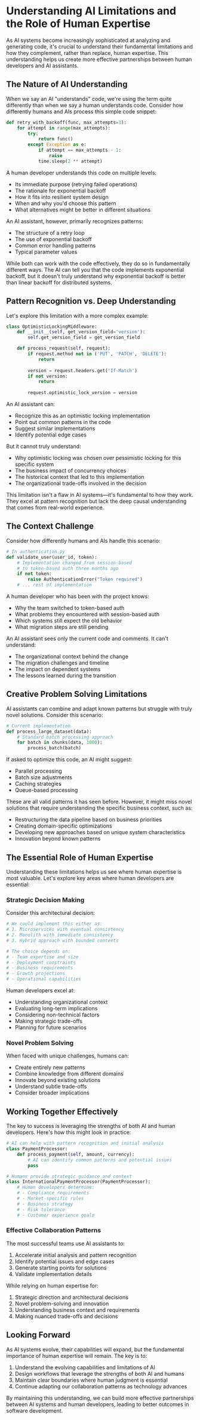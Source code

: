 # Understanding AI Limitations and the Role of Human Expertise

As AI systems become increasingly sophisticated at analyzing and generating code, it's crucial to understand their fundamental limitations and how they complement, rather than replace, human expertise. This understanding helps us create more effective partnerships between human developers and AI assistants.

## The Nature of AI Understanding

When we say an AI "understands" code, we're using the term quite differently than when we say a human understands code. Consider how differently humans and AIs process this simple code snippet:

```python
def retry_with_backoff(func, max_attempts=3):
    for attempt in range(max_attempts):
        try:
            return func()
        except Exception as e:
            if attempt == max_attempts - 1:
                raise
            time.sleep(2 ** attempt)
```

A human developer understands this code on multiple levels:
- Its immediate purpose (retrying failed operations)
- The rationale for exponential backoff
- How it fits into resilient system design
- When and why you'd choose this pattern
- What alternatives might be better in different situations

An AI assistant, however, primarily recognizes patterns:
- The structure of a retry loop
- The use of exponential backoff
- Common error handling patterns
- Typical parameter values

While both can work with the code effectively, they do so in fundamentally different ways. The AI can tell you that the code implements exponential backoff, but it doesn't truly understand why exponential backoff is better than linear backoff for distributed systems.

## Pattern Recognition vs. Deep Understanding

Let's explore this limitation with a more complex example:

```python
class OptimisticLockingMiddleware:
    def __init__(self, get_version_field='version'):
        self.get_version_field = get_version_field

    def process_request(self, request):
        if request.method not in ('PUT', 'PATCH', 'DELETE'):
            return
        
        version = request.headers.get('If-Match')
        if not version:
            return
            
        request.optimistic_lock_version = version
```

An AI assistant can:
- Recognize this as an optimistic locking implementation
- Point out common patterns in the code
- Suggest similar implementations
- Identify potential edge cases

But it cannot truly understand:
- Why optimistic locking was chosen over pessimistic locking for this specific system
- The business impact of concurrency choices
- The historical context that led to this implementation
- The organizational trade-offs involved in the decision

This limitation isn't a flaw in AI systems—it's fundamental to how they work. They excel at pattern recognition but lack the deep causal understanding that comes from real-world experience.

## The Context Challenge

Consider how differently humans and AIs handle this scenario:

```python
# In authentication.py
def validate_user(user_id, token):
    # Implementation changed from session-based
    # to token-based auth three months ago
    if not token:
        raise AuthenticationError("Token required")
    # ... rest of implementation
```

A human developer who has been with the project knows:
- Why the team switched to token-based auth
- What problems they encountered with session-based auth
- Which systems still expect the old behavior
- What migration steps are still pending

An AI assistant sees only the current code and comments. It can't understand:
- The organizational context behind the change
- The migration challenges and timeline
- The impact on dependent systems
- The lessons learned during the transition

## Creative Problem Solving Limitations

AI assistants can combine and adapt known patterns but struggle with truly novel solutions. Consider this scenario:

```python
# Current implementation
def process_large_dataset(data):
    # Standard batch processing approach
    for batch in chunks(data, 1000):
        process_batch(batch)
```

If asked to optimize this code, an AI might suggest:
- Parallel processing
- Batch size adjustments
- Caching strategies
- Queue-based processing

These are all valid patterns it has seen before. However, it might miss novel solutions that require understanding the specific business context, such as:
- Restructuring the data pipeline based on business priorities
- Creating domain-specific optimizations
- Developing new approaches based on unique system characteristics
- Innovation beyond known patterns

## The Essential Role of Human Expertise

Understanding these limitations helps us see where human expertise is most valuable. Let's explore key areas where human developers are essential:

### Strategic Decision Making

Consider this architectural decision:

```python
# We could implement this either as:
# 1. Microservices with eventual consistency
# 2. Monolith with immediate consistency
# 3. Hybrid approach with bounded contexts

# The choice depends on:
# - Team expertise and size
# - Deployment constraints
# - Business requirements
# - Growth projections
# - Operational capabilities
```

Human developers excel at:
- Understanding organizational context
- Evaluating long-term implications
- Considering non-technical factors
- Making strategic trade-offs
- Planning for future scenarios

### Novel Problem Solving

When faced with unique challenges, humans can:
- Create entirely new patterns
- Combine knowledge from different domains
- Innovate beyond existing solutions
- Understand subtle trade-offs
- Consider broader implications

## Working Together Effectively

The key to success is leveraging the strengths of both AI and human developers. Here's how this might look in practice:

```python
# AI can help with pattern recognition and initial analysis
class PaymentProcessor:
    def process_payment(self, amount, currency):
        # AI can identify common patterns and potential issues
        pass

# Humans provide strategic guidance and context
class InternationalPaymentProcessor(PaymentProcessor):
    # Human developers determine:
    # - Compliance requirements
    # - Market-specific rules
    # - Business strategy
    # - Risk tolerance
    # - Customer experience goals
```

### Effective Collaboration Patterns

The most successful teams use AI assistants to:
1. Accelerate initial analysis and pattern recognition
2. Identify potential issues and edge cases
3. Generate starting points for solutions
4. Validate implementation details

While relying on human expertise for:
1. Strategic direction and architectural decisions
2. Novel problem-solving and innovation
3. Understanding business context and requirements
4. Making nuanced trade-offs and decisions

## Looking Forward

As AI systems evolve, their capabilities will expand, but the fundamental importance of human expertise will remain. The key is to:

1. Understand the evolving capabilities and limitations of AI
2. Design workflows that leverage the strengths of both AI and humans
3. Maintain clear boundaries where human judgment is essential
4. Continue adapting our collaboration patterns as technology advances

By maintaining this understanding, we can build more effective partnerships between AI systems and human developers, leading to better outcomes in software development.
